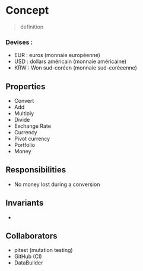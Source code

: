 # Concept

> definition

### Devises :

- EUR : euros (monnaie européenne)
- USD : dollars américain (monnaie américaine)
- KRW : Won sud-coréen (monnaie sud-coréeenne)

## Properties

- Convert
- Add
- Multiply
- Divide
- Exchange Rate
- Currency
- Pivot currency
- Portfolio
- Money

## Responsibilities

- No money lost during a conversion

## Invariants

- 

## Collaborators

- pitest (mutation testing)
- GitHub (CI)
- DataBuilder
